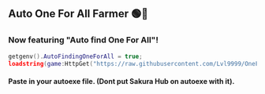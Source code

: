 ## Auto One For All Farmer 🟢🔴
### Now featuring "Auto find One For All"!

```lua
getgenv().AutoFindingOneForAll = true;
loadstring(game:HttpGet("https://raw.githubusercontent.com/Lvl9999/OneForAll/main/AutoFinder"))();
```
#### Paste in your autoexe file. (Dont put Sakura Hub on autoexe with it).
